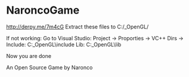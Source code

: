 NaroncoGame
===========

http://derpy.me/7m4cG Extract these files to C:/_OpenGL/

If not working:
Go to Visual Studio:
Project -> Proporties -> VC++ Dirs ->
  Include: C:\_OpenGL\include
  Lib: C:\_OpenGL\lib

Now you are done

An Open Source Game by Naronco
